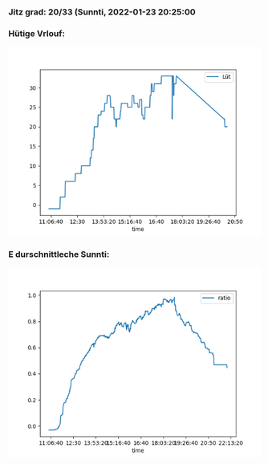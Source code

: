 ### Jitz grad: 20/33 (Sunnti, 2022-01-23 20:25:00

### Hütige Vrlouf:
![Graph](Today.png)

### E durschnittleche Sunnti:
![Graph](Sunnti.png)